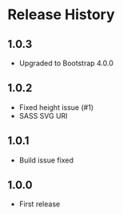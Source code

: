 # Release History

## 1.0.3

* Upgraded to Bootstrap 4.0.0

## 1.0.2

* Fixed height issue (#1)
* SASS SVG URI

## 1.0.1

* Build issue fixed

## 1.0.0

* First release
